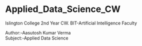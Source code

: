 # Applied_Data_Science_CW
Islington College 2nd Year CW. BIT-Artificial Intelligence Faculty

Author:-Aasutosh Kumar Verma<br>
Subject:-Applied Data Science

